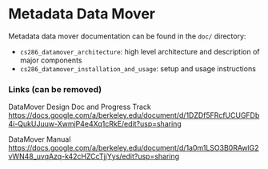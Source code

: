 # Metadata Data Mover

Metadata data mover documentation can be found in the `doc/` directory:
- `cs286_datamover_architecture`: high level architecture and description of major components
- `cs286_datamover_installation_and_usage`: setup and usage instructions


### Links (can be removed)

DataMover Design Doc and Progress Track
https://docs.google.com/a/berkeley.edu/document/d/1DZDf5FRcfUCUGFDb4i-QukUJuuw-XwmjP4e4Xq1cRkE/edit?usp=sharing

DataMover Manual
https://docs.google.com/a/berkeley.edu/document/d/1a0m1LSO3B0RAwlG2vWN48_uvqAzq-k42cHZCcTjjYys/edit?usp=sharing

